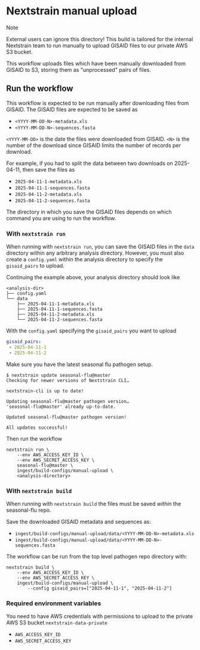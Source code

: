 # Nextstrain manual upload

> [!NOTE]
> External users can ignore this directory!
> This build is tailored for the internal Nextstrain team to
> run manually to upload GISAID files to our private AWS S3 bucket.

This workflow uploads files which have been manually downloaded from GISAID to S3, storing them as "unprocessed" pairs of files.

## Run the workflow

This workflow is expected to be run manually after downloading files from GISAID.
The GISAID files are expected to be saved as

- `<YYYY-MM-DD-N>-metadata.xls`
- `<YYYY-MM-DD-N>-sequences.fasta`

`<YYYY-MM-DD>` is the date the files were downloaded from GISAID.
`<N>` is the number of the download since GISAID limits the number of records per download.

For example, if you had to split the data between two downloads on 2025-04-11,
then save the files as
- `2025-04-11-1-metadata.xls`
- `2025-04-11-1-sequences.fasta`
- `2025-04-11-2-metadata.xls`
- `2025-04-11-2-sequences.fasta`

The directory in which you save the GISAID files depends on which command you are
using to run the workflow.

### With `nextstrain run`

When running with `nextstrain run`, you can save the GISAID files in the `data`
directory within any arbitrary analysis directory. However, you must also create
a `config.yaml` within the analysis directory to specify the `gisaid_pairs` to upload.

Continuing the example above, your analysis directory should look like
```
<analysis-dir>
├── config.yaml
└── data
    ├── 2025-04-11-1-metadata.xls
    ├── 2025-04-11-1-sequences.fasta
    ├── 2025-04-11-2-metadata.xls
    └── 2025-04-11-2-sequences.fasta
```

With the `config.yaml` specifying the `gisaid_pairs` you want to upload

```yaml
gisaid_pairs:
 - 2025-04-11-1
 - 2025-04-11-2
```

Make sure you have the latest seasonal flu pathogen setup.

```shell
$ nextstrain update seasonal-flu@master
Checking for newer versions of Nextstrain CLI…

nextstrain-cli is up to date!

Updating seasonal-flu@master pathogen version…
'seasonal-flu@master' already up-to-date.

Updated seasonal-flu@master pathogen version!

All updates successful!
```

Then run the workflow
```
nextstrain run \
    --env AWS_ACCESS_KEY_ID \
    --env AWS_SECRET_ACCESS_KEY \
    seasonal-flu@master \
    ingest/build-configs/manual-upload \
    <analysis-directory>
```

### With `nextstrain build`

When running with `nextstrain build` the files must be saved _within_ the
seasonal-flu repo.

Save the downloaded GISAID metadata and sequences as:
- `ingest/build-configs/manual-upload/data/<YYYY-MM-DD-N>-metadata.xls`
- `ingest/build-configs/manual-upload/data/<YYYY-MM-DD-N>-sequences.fasta`

The workflow can be run from the top level pathogen repo directory with:
```
nextstrain build \
    --env AWS_ACCESS_KEY_ID \
    --env AWS_SECRET_ACCESS_KEY \
    ingest/build-configs/manual-upload \
        --config gisaid_pairs=["2025-04-11-1", "2025-04-11-2"]
```

### Required environment variables

You need to have AWS credentials with permissions to upload to the private
AWS S3 bucket `nextstrain-data-private`

- `AWS_ACCESS_KEY_ID`
- `AWS_SECRET_ACCESS_KEY`
